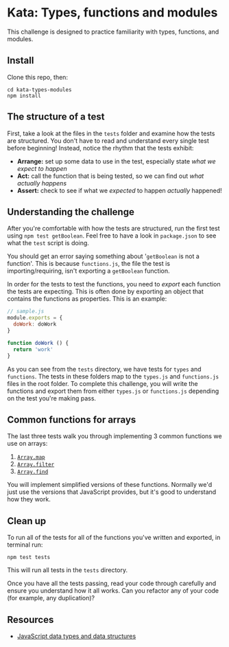 # Kata: Types, functions and modules

This challenge is designed to practice familiarity with types, functions, and modules.


## Install

Clone this repo, then:

  ```shell
  cd kata-types-modules
  npm install
  ```


## The structure of a test

First, take a look at the files in the `tests` folder and examine how the tests are structured. You don't have to read and understand every single test before beginning! Instead, notice the rhythm that the tests exhibit:

 * **Arrange:** set up some data to use in the test, especially state _what we expect to happen_
 * **Act:** call the function that is being tested, so we can find out _what actually happens_
 * **Assert:** check to see if what we _expected_ to happen _actually_ happened!


## Understanding the challenge

After you're comfortable with how the tests are structured, run the first test using `npm test getBoolean`. Feel free to have a look in `package.json` to see what the `test` script is doing.

You should get an error saying something about '`getBoolean` is not a function'. This is because `functions.js`, the file the test is importing/requiring, isn't exporting a `getBoolean` function.

In order for the tests to test the functions, you need to _export_ each function the tests are expecting. This is often done by exporting an object that contains the functions as properties. This is an example:

```js
// sample.js
module.exports = {
  doWork: doWork
}

function doWork () {
  return 'work'
}
```

As you can see from the `tests` directory, we have tests for `types` and `functions`. The tests in these folders map to the `types.js` and `functions.js` files in the root folder. To complete this challenge, you will write the functions and export them from either `types.js` or `functions.js` depending on the test you're making pass.


## Common functions for arrays

The last three tests walk you through implementing 3 common functions we use on arrays:

1. [`Array.map`](https://developer.mozilla.org/en-US/docs/Web/JavaScript/Reference/Global_Objects/Array/map)
2. [`Array.filter`](https://developer.mozilla.org/en-US/docs/Web/JavaScript/Reference/Global_Objects/Array/filter)
3. [`Array.find`](https://developer.mozilla.org/en-US/docs/Web/JavaScript/Reference/Global_Objects/Array/find)

You will implement simplified versions of these functions. Normally we'd just use the versions that JavaScript provides, but it's good to understand how they work.


## Clean up

To run all of the tests for all of the functions you've written and exported, in terminal run:

```
npm test tests
```

This will run all tests in the `tests` directory.

Once you have all the tests passing, read your code through carefully and ensure you understand how it all works. Can you refactor any of your code (for example, any duplication)?


## Resources

* [JavaScript data types and data structures](https://developer.mozilla.org/en/docs/Web/JavaScript/Data_structures)
